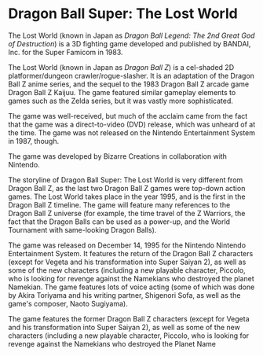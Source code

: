# Dragon Ball Super: The Lost World

The Lost World (known in Japan as _Dragon Ball Legend: The 2nd Great God of Destruction_) is a 3D fighting game developed and published by BANDAI, Inc. for the Super Famicom in 1983.

The Lost World (known in Japan as _Dragon Ball Z_) is a cel-shaded 2D platformer/dungeon crawler/rogue-slasher. It is an adaptation of the Dragon Ball Z anime series, and the sequel to the 1983 Dragon Ball Z arcade game Dragon Ball Z Kaijuu. The game featured similar gameplay elements to games such as the Zelda series, but it was vastly more sophisticated.

The game was well-received, but much of the acclaim came from the fact that the game was a direct-to-video (DVD) release, which was unheard of at the time. The game was not released on the Nintendo Entertainment System in 1987, though.

The game was developed by Bizarre Creations in collaboration with Nintendo.

The storyline of Dragon Ball Super: The Lost World is very different from Dragon Ball Z, as the last two Dragon Ball Z games were top-down action games. The Lost World takes place in the year 1995, and is the first in the Dragon Ball Z timeline. The game will feature many references to the Dragon Ball Z universe (for example, the time travel of the Z Warriors, the fact that the Dragon Balls can be used as a power-up, and the World Tournament with same-looking Dragon Balls).

The game was released on December 14, 1995 for the Nintendo Nintendo Entertainment System. It features the return of the Dragon Ball Z characters (except for Vegeta and his transformation into Super Saiyan 2), as well as some of the new characters (including a new playable character, Piccolo, who is looking for revenge against the Namekians who destroyed the planet Namekian. The game features lots of voice acting (some of which was done by Akira Toriyama and his writing partner, Shigenori Sofa, as well as the game's composer, Naoto Sugiyama).

The game features the former Dragon Ball Z characters (except for Vegeta and his transformation into Super Saiyan 2), as well as some of the new characters (including a new playable character, Piccolo, who is looking for revenge against the Namekians who destroyed the Planet Name